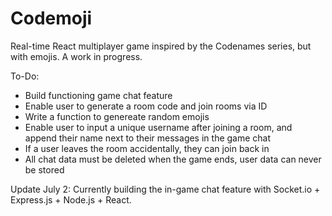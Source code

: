 # Codemoji 

Real-time React multiplayer game inspired by the Codenames series, but with emojis. A work in progress. 

To-Do:
- Build functioning game chat feature
- Enable user to generate a room code and join rooms via ID
- Write a function to genereate random emojis
- Enable user to input a unique username after joining a room, and append their name next to their messages in the game chat
- If a user leaves the room accidentally, they can join back in
- All chat data must be deleted when the game ends, user data can never be stored 

Update July 2: Currently building the in-game chat feature with Socket.io + Express.js + Node.js + React.
